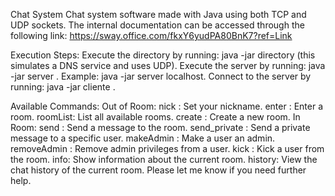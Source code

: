 Chat System
Chat system software made with Java using both TCP and UDP sockets. The internal documentation can be accessed through the following link: https://sway.office.com/fkxY6yudPA80BnK7?ref=Link

Execution Steps:
  Execute the directory by running: java -jar directory (this simulates a DNS service and uses   UDP).
  Execute the server by running: java -jar server <ip>. Example: java -jar server localhost.
  Connect to the server by running: java -jar cliente <ip>.

Available Commands:
  Out of Room:
    nick <your nick>: Set your nickname.
    enter <room>: Enter a room.
    roomList: List all available rooms.
    create <room>: Create a new room.
  In Room:
    send <message>: Send a message to the room.
    send_private <nick> <message>: Send a private message to a specific user.
    makeAdmin <nick>: Make a user an admin.
    removeAdmin <nick>: Remove admin privileges from a user.
    kick <nick>: Kick a user from the room.
    info: Show information about the current room.
    history: View the chat history of the current room.
    Please let me know if you need further help.
